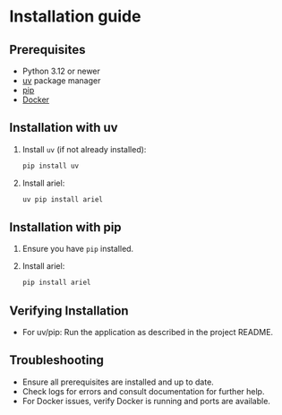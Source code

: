 <!-- TODO:
1. check docker section
2. add images to docker section -->
# Installation guide

## Prerequisites

- Python 3.12 or newer
- [uv](https://github.com/astral-sh/uv) package manager
- [pip](https://pip.pypa.io/en/stable/)
- [Docker](https://www.docker.com/)

## Installation with uv

1. Install `uv` (if not already installed):

    ```bash
    pip install uv
    ```

3. Install ariel:
    ```bash
    uv pip install ariel
    ```

## Installation with pip

1. Ensure you have `pip` installed.
2. Install ariel:

    ```bash
    pip install ariel
    ```

<!-- ## Installation with Docker

### I am not very proficient with docker. So double check!!!!
1. Build the Docker image:

    ```bash
    docker build -t ariel .
    ```

2. Run the Docker container:

    ```bash
    docker run -d -p 8000:8000 ariel
    ```

3. Edit docker container:

![image1](../resources/docker_img_1.jpeg)

![image2](../resources/docker_img_2.jpeg)

![image3](../resources/docker_img_2.jpeg) -->


## Verifying Installation

- For uv/pip: Run the application as described in the project README.

## Troubleshooting

- Ensure all prerequisites are installed and up to date.
- Check logs for errors and consult documentation for further help.
- For Docker issues, verify Docker is running and ports are available.